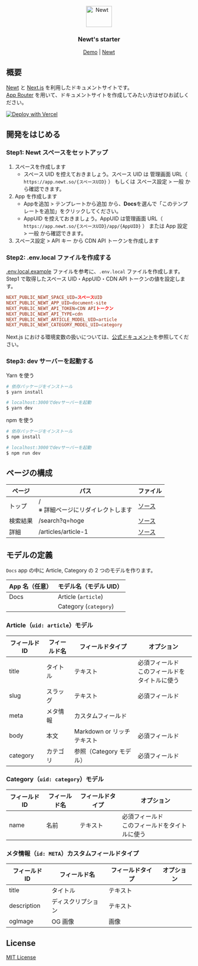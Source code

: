 <p align="center">
  <a href="https://www.newt.so/">
    <img src="https://user-images.githubusercontent.com/3859812/155490725-80ed1f06-996e-407f-8f63-fd54f0acaf14.svg" alt="Newt" width="70" height="57" />
  </a>
</p>
<h3 align="center">
Newt's starter
</h3>
<p align="center">
  <a href="https://newt-starter-nextjs-docs.vercel.app/">Demo</a> | <a href="https://www.newt.so/">Newt</a>
</p>

## 概要

[Newt](https://www.newt.so/) と [Next.js](https://nextjs.org/) を利用したドキュメントサイトです。<br />
[App Router](https://nextjs.org/docs/app) を用いて、ドキュメントサイトを作成してみたい方はぜひお試しください。

[![Deploy with Vercel](https://vercel.com/button)](https://vercel.com/new/clone?repository-url=https%3A%2F%2Fgithub.com%2FNewt-Inc%2Fnewt-starter-nextjs-docs)

## 開発をはじめる

### Step1: Newt スペースをセットアップ

1. スペースを作成します
   - スペース UID を控えておきましょう。スペース UID は 管理画面 URL（ `https://app.newt.so/{スペースUID}` ） もしくは スペース設定 > 一般 から確認できます。
2. App を作成します
   - Appを追加 > テンプレートから追加 から、**Docs**を選んで「このテンプレートを追加」をクリックしてください。
   - AppUID を控えておきましょう。AppUID は管理画面 URL（ `https://app.newt.so/{スペースUID}/app/{AppUID}` ） または App 設定 > 一般 から確認できます。
3. スペース設定 > API キー から CDN API トークンを作成します

### Step2: .env.local ファイルを作成する

[.env.local.example](https://github.com/Newt-Inc/newt-starter-nextjs-docs/blob/main/.env.local.example) ファイルを参考に、`.env.local` ファイルを作成します。
Step1 で取得したスペース UID・AppUID・CDN API トークンの値を設定します。

```conf
NEXT_PUBLIC_NEWT_SPACE_UID=スペースUID
NEXT_PUBLIC_NEWT_APP_UID=document-site
NEXT_PUBLIC_NEWT_API_TOKEN=CDN APIトークン
NEXT_PUBLIC_NEWT_API_TYPE=cdn
NEXT_PUBLIC_NEWT_ARTICLE_MODEL_UID=article
NEXT_PUBLIC_NEWT_CATEGORY_MODEL_UID=category
```

Next.js における環境変数の扱いについては、[公式ドキュメント](https://nextjs.org/docs/app/building-your-application/configuring/environment-variables)を参照してください。

### Step3: dev サーバーを起動する

Yarn を使う

```bash
# 依存パッケージをインストール
$ yarn install

# localhost:3000でdevサーバーを起動
$ yarn dev
```

npm を使う

```bash
# 依存パッケージをインストール
$ npm install

# localhost:3000でdevサーバーを起動
$ npm run dev
```

## ページの構成

| ページ   | パス                                    | ファイル                                                                                                  |
| -------- | --------------------------------------- | --------------------------------------------------------------------------------------------------------- |
| トップ   | /<br />※ 詳細ページにリダイレクトします | [ソース](https://github.com/Newt-Inc/newt-starter-nextjs-docs/blob/main/app/page.ts)                      |
| 検索結果 | /search?q=hoge                          | [ソース](https://github.com/Newt-Inc/newt-starter-nextjs-docs/blob/main/app/search/page.tsx)              |
| 詳細     | /articles/article-1                     | [ソース](https://github.com/Newt-Inc/newt-starter-nextjs-docs/blob/main/app/articles/%5Bslug%5D/page.tsx) |

## モデルの定義

`Docs` app の中に Article, Category の 2 つのモデルを作ります。

| App 名（任意） | モデル名（モデル UID） |
| -------------- | ---------------------- |
| Docs           | Article (`article`)    |
|                | Category (`category`)  |

### Article（`uid: article`）モデル

| フィールド ID | フィールド名 | フィールドタイプ           | オプション                                         |
| ------------- | ------------ | -------------------------- | -------------------------------------------------- |
| title         | タイトル     | テキスト                   | 必須フィールド<br />このフィールドをタイトルに使う |
| slug          | スラッグ     | テキスト                   | 必須フィールド                                     |
| meta          | メタ情報     | カスタムフィールド         |                                                    |
| body          | 本文         | Markdown or リッチテキスト | 必須フィールド                                     |
| category      | カテゴリ     | 参照（Category モデル）    | 必須フィールド                                     |

### Category（`uid: category`）モデル

| フィールド ID | フィールド名 | フィールドタイプ | オプション                                         |
| ------------- | ------------ | ---------------- | -------------------------------------------------- |
| name          | 名前         | テキスト         | 必須フィールド<br />このフィールドをタイトルに使う |

### メタ情報（`id: META`）カスタムフィールドタイプ

| フィールド ID | フィールド名       | フィールドタイプ | オプション |
| ------------- | ------------------ | ---------------- | ---------- |
| title         | タイトル           | テキスト         |            |
| description   | ディスクリプション | テキスト         |            |
| ogImage       | OG 画像            | 画像             |            |

## License

[MIT License](https://github.com/Newt-Inc/newt-starter-nextjs-docs/blob/main/LICENSE)
